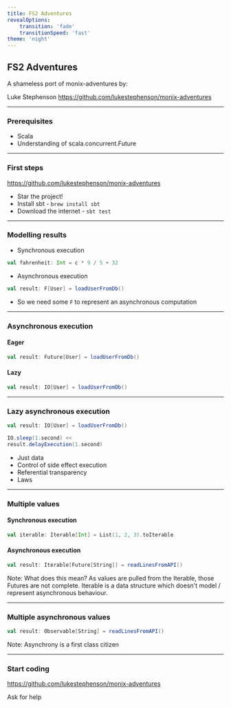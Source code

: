 ```yaml
---
title: FS2 Adventures
revealOptions:
    transition: 'fade'
    transitionSpeed: 'fast'
theme: 'night'
---
```


## FS2 Adventures

A shameless port of monix-adventures by:

Luke Stephenson
https://github.com/lukestephenson/monix-adventures

---

### Prerequisites

- Scala
- Understanding of scala.concurrent.Future

---

### First steps

https://github.com/lukestephenson/monix-adventures

- Star the project!
- Install sbt - `brew install sbt`
- Download the internet - `sbt test`

---

### Modelling results
- Synchronous execution
```scala
val fahrenheit: Int = c * 9 / 5 + 32
```
- Asynchronous execution
```scala
val result: F[User] = loadUserFromDb()
```
- So we need some `F` to represent an asynchronous computation

---

### Asynchronous execution

#### Eager
```scala
val result: Future[User] = loadUserFromDb()
```

#### Lazy
```scala
val result: IO[User] = loadUserFromDb()
```

---

### Lazy asynchronous execution

```scala
val result: IO[User] = loadUserFromDb()

IO.sleep(1.second) <<
result.delayExecution(1.second)
```
- Just data
- Control of side effect execution
- Referential transparency
- Laws

---

### Multiple values
#### Synchronous execution
```scala
val iterable: Iterable[Int] = List(1, 2, 3).toIterable
```
#### Asynchronous execution
```scala
val result: Iterable[Future[String]] = readLinesFromAPI()
```

Note:
What does this mean?  As values are pulled from the Iterable, those Futures are not complete.  Iterable is a data
structure which doesn't model / represent asynchronous behaviour.

---

### Multiple asynchronous values

```scala
val result: Observable[String] = readLinesFromAPI()
```

Note:
Asynchrony is a first class citizen

---

### Start coding

https://github.com/lukestephenson/monix-adventures

Ask for help
